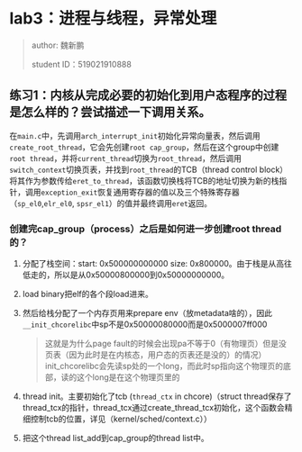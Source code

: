# lab3：进程与线程，异常处理

> author: 魏新鹏
>
> student ID：519021910888

## 练习1：内核从完成必要的初始化到用户态程序的过程是怎么样的？尝试描述一下调用关系。

在`main.c`中，先调用`arch_interrupt_init`初始化异常向量表，然后调用`create_root_thread`，它会先创建`root cap_group`，然后在这个group中创建`root thread`，并将`current_thread`切换为`root_thread`，然后调用`switch_context`切换页表，并找到`root_thread`的TCB（thread control block）将其作为参数传给`eret_to_thread`，该函数切换栈将TCB的地址切换为新的栈指针，调用`exception_exit`恢复通用寄存器的值以及三个特殊寄存器（`sp_el0`,`elr_el0`, `spsr_el1`）的值并最终调用`eret`返回。

### 创建完cap_group（process）之后是如何进一步创建root thread的？

1. 分配了栈空间：start: 0x500000000000 size: 0x800000。由于栈是从高往低走的，所以是从0x50000800000到0x50000000000。

2. load binary把elf的各个段load进来。

3. 然后给栈分配了一个内存页用来prepare env（放metadata啥的），因此`__init_chcorelibc`中sp不是0x50000080000而是0x5000007ff000

   > 这就是为什么page fault的时候会出现pa不等于0（有物理页）但是没页表（因为此时是在内核态，用户态的页表还是没的）的情况）init_chcorelibc会先读sp处的一个long，而此时sp指向这个物理页的底部，读的这个long是在这个物理页里的

4. thread init。主要初始化了tcb (`thread_ctx` in chcore)（struct thread保存了thread_tcx的指针，thread_tcx通过create_thread_tcx初始化，这个函数会精细控制tcb的位置，详见（kernel/sched/context.c））

5. 把这个thread list_add到cap_group的thread list中。